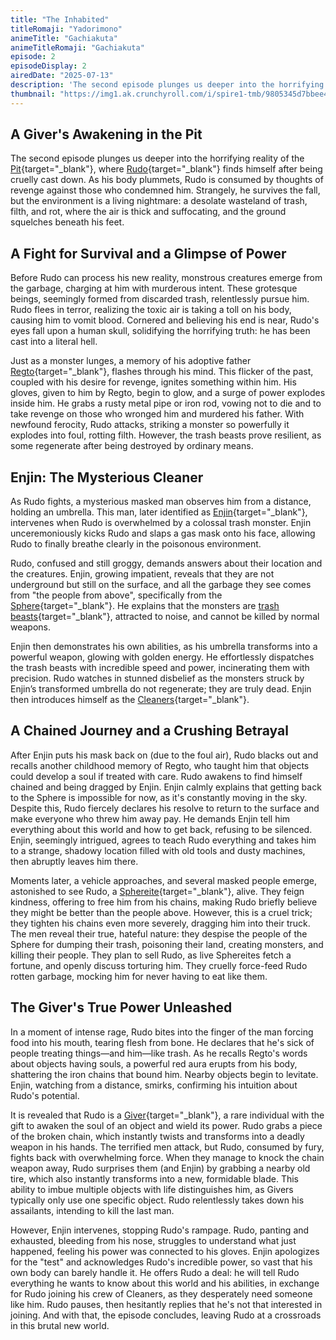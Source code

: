 ```yaml
---
title: "The Inhabited"
titleRomaji: "Yadorimono"
animeTitle: "Gachiakuta"
animeTitleRomaji: "Gachiakuta"
episode: 2
episodeDisplay: 2
airedDate: "2025-07-13"
description: 'The second episode plunges us deeper into the horrifying reality of the Pit, where Rudo finds himself after being cruelly cast down. As his body plummets, Rudo is consumed by thoughts of revenge against those who condemned him. Strangely, he survives the fall, but the environment is a living nightmare: a desolate wasteland of trash, filth, and rot, where the air is thick and suffocating, and the ground squelches beneath his feet.'
thumbnail: "https://img1.ak.crunchyroll.com/i/spire1-tmb/9805345d7bbee48e7826ceebc1eea3911754248810_full.jpg"
---
```


## A Giver's Awakening in the Pit

The second episode plunges us deeper into the horrifying reality of the [Pit](https://gachiakuta.fandom.com/wiki/Ground){target="_blank"}, where [Rudo](https://gachiakuta.fandom.com/wiki/Rudo_Surebrec){target="_blank"} finds himself after being cruelly cast down. As his body plummets, Rudo is consumed by thoughts of revenge against those who condemned him. Strangely, he survives the fall, but the environment is a living nightmare: a desolate wasteland of trash, filth, and rot, where the air is thick and suffocating, and the ground squelches beneath his feet.

## A Fight for Survival and a Glimpse of Power

Before Rudo can process his new reality, monstrous creatures emerge from the garbage, charging at him with murderous intent. These grotesque beings, seemingly formed from discarded trash, relentlessly pursue him. Rudo flees in terror, realizing the toxic air is taking a toll on his body, causing him to vomit blood. Cornered and believing his end is near, Rudo's eyes fall upon a human skull, solidifying the horrifying truth: he has been cast into a literal hell.

Just as a monster lunges, a memory of his adoptive father [Regto](https://gachiakuta.fandom.com/wiki/Regto){target="_blank"}, flashes through his mind. This flicker of the past, coupled with his desire for revenge, ignites something within him. His gloves, given to him by Regto, begin to glow, and a surge of power explodes inside him. He grabs a rusty metal pipe or iron rod, vowing not to die and to take revenge on those who wronged him and murdered his father. With newfound ferocity, Rudo attacks, striking a monster so powerfully it explodes into foul, rotting filth. However, the trash beasts prove resilient, as some regenerate after being destroyed by ordinary means.

## Enjin: The Mysterious Cleaner

As Rudo fights, a mysterious masked man observes him from a distance, holding an umbrella. This man, later identified as [Enjin](https://gachiakuta.fandom.com/wiki/Enjin){target="_blank"}, intervenes when Rudo is overwhelmed by a colossal trash monster. Enjin unceremoniously kicks Rudo and slaps a gas mask onto his face, allowing Rudo to finally breathe clearly in the poisonous environment.

Rudo, confused and still groggy, demands answers about their location and the creatures. Enjin, growing impatient, reveals that they are not underground but still on the surface, and all the garbage they see comes from "the people from above", specifically from the [Sphere](https://gachiakuta.fandom.com/wiki/Sphere){target="_blank"}. He explains that the monsters are [trash beasts](https://gachiakuta.fandom.com/wiki/Trash_Beasts){target="_blank"}, attracted to noise, and cannot be killed by normal weapons.

Enjin then demonstrates his own abilities, as his umbrella transforms into a powerful weapon, glowing with golden energy. He effortlessly dispatches the trash beasts with incredible speed and power, incinerating them with precision. Rudo watches in stunned disbelief as the monsters struck by Enjin’s transformed umbrella do not regenerate; they are truly dead. Enjin then introduces himself as the [Cleaners](https://gachiakuta.fandom.com/wiki/Cleaners){target="_blank"}.

## A Chained Journey and a Crushing Betrayal

After Enjin puts his mask back on (due to the foul air), Rudo blacks out and recalls another childhood memory of Regto, who taught him that objects could develop a soul if treated with care. Rudo awakens to find himself chained and being dragged by Enjin. Enjin calmly explains that getting back to the Sphere is impossible for now, as it's constantly moving in the sky. Despite this, Rudo fiercely declares his resolve to return to the surface and make everyone who threw him away pay. He demands Enjin tell him everything about this world and how to get back, refusing to be silenced. Enjin, seemingly intrigued, agrees to teach Rudo everything and takes him to a strange, shadowy location filled with old tools and dusty machines, then abruptly leaves him there.

Moments later, a vehicle approaches, and several masked people emerge, astonished to see Rudo, a [Sphereite](https://gachiakuta.fandom.com/wiki/Sphereites){target="_blank"}, alive. They feign kindness, offering to free him from his chains, making Rudo briefly believe they might be better than the people above. However, this is a cruel trick; they tighten his chains even more severely, dragging him into their truck. The men reveal their true, hateful nature: they despise the people of the Sphere for dumping their trash, poisoning their land, creating monsters, and killing their people. They plan to sell Rudo, as live Sphereites fetch a fortune, and openly discuss torturing him. They cruelly force-feed Rudo rotten garbage, mocking him for never having to eat like them.

## The Giver's True Power Unleashed

In a moment of intense rage, Rudo bites into the finger of the man forcing food into his mouth, tearing flesh from bone. He declares that he's sick of people treating things—and him—like trash. As he recalls Regto's words about objects having souls, a powerful red aura erupts from his body, shattering the iron chains that bound him. Nearby objects begin to levitate. Enjin, watching from a distance, smirks, confirming his intuition about Rudo's potential.

It is revealed that Rudo is a [Giver](https://gachiakuta.fandom.com/wiki/Givers){target="_blank"}, a rare individual with the gift to awaken the soul of an object and wield its power. Rudo grabs a piece of the broken chain, which instantly twists and transforms into a deadly weapon in his hands. The terrified men attack, but Rudo, consumed by fury, fights back with overwhelming force. When they manage to knock the chain weapon away, Rudo surprises them (and Enjin) by grabbing a nearby old tire, which also instantly transforms into a new, formidable blade. This ability to imbue multiple objects with life distinguishes him, as Givers typically only use one specific object. Rudo relentlessly takes down his assailants, intending to kill the last man.

However, Enjin intervenes, stopping Rudo's rampage. Rudo, panting and exhausted, bleeding from his nose, struggles to understand what just happened, feeling his power was connected to his gloves. Enjin apologizes for the "test" and acknowledges Rudo's incredible power, so vast that his own body can barely handle it. He offers Rudo a deal: he will tell Rudo everything he wants to know about this world and his abilities, in exchange for Rudo joining his crew of Cleaners, as they desperately need someone like him. Rudo pauses, then hesitantly replies that he's not that interested in joining. And with that, the episode concludes, leaving Rudo at a crossroads in this brutal new world.
